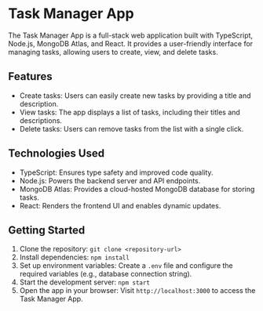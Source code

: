 # Task Manager App

The Task Manager App is a full-stack web application built with TypeScript, Node.js, MongoDB Atlas, and React. It provides a user-friendly interface for managing tasks, allowing users to create, view, and delete tasks.

## Features

- Create tasks: Users can easily create new tasks by providing a title and description.
- View tasks: The app displays a list of tasks, including their titles and descriptions.
- Delete tasks: Users can remove tasks from the list with a single click.

## Technologies Used

- TypeScript: Ensures type safety and improved code quality.
- Node.js: Powers the backend server and API endpoints.
- MongoDB Atlas: Provides a cloud-hosted MongoDB database for storing tasks.
- React: Renders the frontend UI and enables dynamic updates.

## Getting Started

1. Clone the repository: `git clone <repository-url>`
2. Install dependencies: `npm install`
3. Set up environment variables: Create a `.env` file and configure the required variables (e.g., database connection string).
4. Start the development server: `npm start`
5. Open the app in your browser: Visit `http://localhost:3000` to access the Task Manager App.
